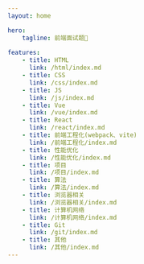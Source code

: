 ```yaml
--- 
layout: home

hero:
    tagline: 前端面试题📖
    
features:
    - title: HTML
      link: /html/index.md
    - title: CSS
      link: /css/index.md
    - title: JS
      link: /js/index.md
    - title: Vue
      link: /vue/index.md
    - title: React
      link: /react/index.md
    - title: 前端工程化(webpack、vite)
      link: /前端工程化/index.md
    - title: 性能优化
      link: /性能优化/index.md
    - title: 项目
      link: /项目/index.md
    - title: 算法
      link: /算法/index.md
    - title: 浏览器相关
      link: /浏览器相关/index.md
    - title: 计算机网络
      link: /计算机网络/index.md
    - title: Git
      link: /git/index.md
    - title: 其他
      link: /其他/index.md
---
```

